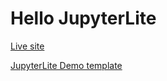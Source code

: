 # Hello JupyterLite 

[Live site](https://dkessner.github.io/hello_jupyterlite/)

[JupyterLite Demo template](https://github.com/jupyterlite/demo)


